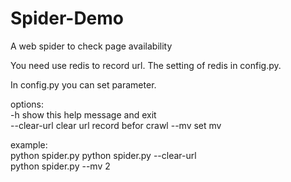 # Spider-Demo
A web spider to check page availability

You need use redis to record url. The setting of redis in config.py.

In config.py you can set parameter.

options:  
      -h                show this help message and exit  
      --clear-url       clear url record befor crawl
      --mv              set mv

example:  
      python spider.py
      python spider.py --clear-url  
      python spider.py --mv 2
